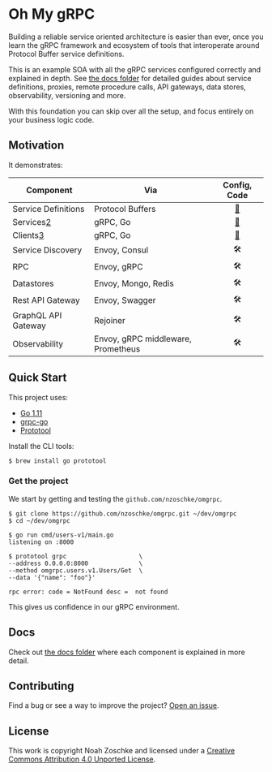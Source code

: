 # Oh My gRPC

Building a reliable service oriented architecture is easier than ever, once you learn the gRPC framework and ecosystem of tools that interoperate around Protocol Buffer service definitions.

This is an example SOA with all the gRPC services configured correctly and explained in depth. See [the docs folder](docs/) for detailed guides about service definitions, proxies, remote procedure calls, API gateways, data stores, observability, versioning and more.

With this foundation you can skip over all the setup, and focus entirely on your business logic code.

## Motivation

It demonstrates:

| Component           | Via                    | Config, Code                      |
|---------------------|------------------------|:---------------------------------:|
| Service Definitions | Protocol Buffers       | [💾](protos/users/v1/users.proto) |
| Services[2]         | gRPC, Go               | [💾](cmd/users-v1/main.go)        |
| Clients[3]          | gRPC, Go               | [💾](cmd/users-v2/main.go)        |
| Service Discovery   | Envoy, Consul          | 🛠                                |
| RPC                 | Envoy, gRPC            | 🛠                                |
| Datastores          | Envoy, Mongo, Redis    | 🛠                                |
| Rest API Gateway    | Envoy, Swagger         | 🛠                                |
| GraphQL API Gateway | Rejoiner               | 🛠                                |
| Observability       | Envoy, gRPC middleware, Prometheus | 🛠                                |

[2]: docs/grpc-service.md
[3]: docs/grpc-client.md

## Quick Start

This project uses:

- [Go 1.11](https://golang.org/)
- [grpc-go](https://github.com/grpc/grpc-go)
- [Prototool](https://github.com/uber/prototool)


Install the CLI tools:

```console
$ brew install go prototool
```

### Get the project

We start by getting and testing the `github.com/nzoschke/omgrpc`.

```shell
$ git clone https://github.com/nzoschke/omgrpc.git ~/dev/omgrpc
$ cd ~/dev/omgrpc

$ go run cmd/users-v1/main.go
listening on :8000

$ prototool grpc                    \
--address 0.0.0.0:8000              \
--method omgrpc.users.v1.Users/Get  \
--data '{"name": "foo"}'

rpc error: code = NotFound desc =  not found
```

This gives us confidence in our gRPC environment.

## Docs

Check out [the docs folder](docs/) where each component is explained in more detail.

## Contributing

Find a bug or see a way to improve the project? [Open an issue](https://github.com/nzoschke/omgrpc/issues).

## License

This work is copyright Noah Zoschke and licensed under a [Creative Commons Attribution 4.0 Unported License](https://creativecommons.org/licenses/by/4.0/).